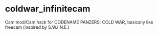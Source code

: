 # coldwar_infinitecam
Cam mod/Cam hack for CODENAME PANZERS: COLD WAR, basically like freecam (inspired by S.W.I.N.E.)
